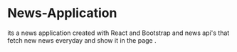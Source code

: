 # News-Application
its a news application created with React and Bootstrap and news api's that fetch new news everyday and show it in the page .
